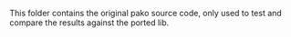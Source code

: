 This folder contains the original pako source code, only used to test and compare the results against the ported lib.